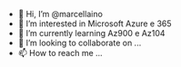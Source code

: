 - 👋 Hi, I’m @marcellaino
- 👀 I’m interested in Microsoft Azure e 365
- 🌱 I’m currently learning Az900 e Az104
- 💞️ I’m looking to collaborate on ...
- 📫 How to reach me ...

<!---
marcellaino/marcellaino is a ✨ special ✨ repository because its `README.md` (this file) appears on your GitHub profile.
You can click the Preview link to take a look at your changes.
--->
